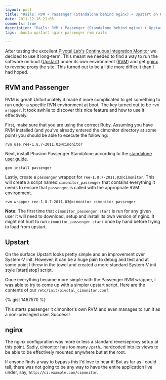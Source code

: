```yaml
---
layout: post
title: "Rails: RVM + Passenger (Standalone behind nginx) + Upstart on Ubuntu 10.04"
date: 2011-12-16 21:06
comments: true
description: "Rails: RVM + Passenger (Standalone behind nginx) + Upstart on Ubuntu 10.04"
tags: ubuntu upstart nginx passenger rvm rails

---
```


After testing the excellent [Pivotal Lab's](http://pivotallabs.com/) [Continuous Integration Monitor](https://github.com/pivotal/cimonitor) we decided to use it long-term. This meant we needed to find a way to run the software on boot ([Upstart](http://upstart.ubuntu.com/)) under its own environment ([RVM](http://beginrescueend.com/)) and get [nginx](http://nginx.org/) to reverse proxy the site. This turned out to be a little more difficult than I had hoped.

## RVM and Passenger

RVM is great! Unfortunately it made it more complicated to get something to run under a specific RVN environment at boot. The key turned out to be `rvm wrapper`. It took awhile to discover this nice feature and how to use it effectively.

First, make sure that you are using the correct Ruby. Assuming you have RVM installed (and you've already entered the cimonitor directory at some point) you should be able to execute the following:

`rvm use ree-1.8.7-2011.03@cimonitor`

Next, install Phusion Passenger Standalone according to the [standalone user guide](http://www.modrails.com/documentation/Users%20guide%20Standalone.html).

`gem install passenger`

Lastly, create a `passenger` wrapper for `ree-1.8.7-2011.03@cimonitor`. This will create a script named `cimonitor_passenger` that contains everything it needs to ensure that `passenger` is called with the appropriate RVM environment.

`rvm wrapper ree-1.8.7-2011.03@cimonitor cimonitor passenger`

**Note:** The first time that `cimonitor_passenger start` is run for any given user it will need to download, setup and install its own version of nginx. It might not hurt to run `cimonitor_passenger start` once by hand before trying to load from upstart.

## Upstart

On the surface Upstart looks pretty simple and an improvement over System-V init. However, it can be a huge pain to debug and test and at some point I threw in the towel and created a more standard System-V init style [start|stop] script.

Once everything became more simple with the Passenger RVM wrapper, I was able to try to come up with a simpler upstart script. Here are the contents of our `/etc/init/pivotal_cimonitor.conf`:

{% gist 1487570 %}

This starts passenger it cimonitor's own RVM and even manages to run it as a non-privileged user. Success!

## nginx

The nginx configuration was more or less a standard reverseproxy setup at this point. Sadly, cimonitor has too many `/path…` hardcoded into its views to be able to be effectively mounted anywhere but at the root.

If anyone finds a way to bypass this I'd love to hear it! But as far as I could tell, there was not going to be any way to have the entire application live under, say, `http://ci.example.com/cimonitor`.
